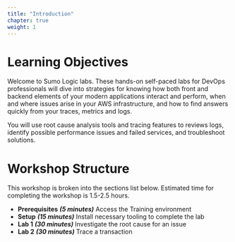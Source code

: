 ```yaml
---
title: "Introduction"
chapter: true
weight: 1
---
```


# Learning Objectives

Welcome to Sumo Logic labs. These hands-on self-paced labs for DevOps professionals will dive into strategies for knowing how both front and backend elements of your modern applications interact and perform, when and where issues arise in your AWS infrastructure, and how to find answers quickly from your traces, metrics and logs. 

You will use root cause analysis tools and tracing features to reviews logs, identify possible performance issues and failed services, and troubleshoot solutions.

# Workshop Structure

This workshop is broken into the sections list below.  Estimated time for completing the workshop is 1.5-2.5 hours.

- **Prerequisites** ***(5 minutes)*** Access the Training environment
- **Setup** ***(15 minutes)*** Install necessary tooling to complete the lab
- **Lab 1** ***(30 minutes)*** Investigate the root cause for an issue
- **Lab 2** ***(30 minutes)*** Trace a transaction